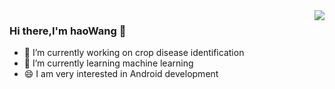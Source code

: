 <a href="#">
  <img align="right" src='https://github-readme-stats.vercel.app/api?username=wanghao15536870732'>
</a>

### Hi there,I'm haoWang 👋

- 🔭 I’m currently working on crop disease identification
- 🌱 I’m currently learning machine learning
- 😄 I am very interested in Android development
  

